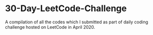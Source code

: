 # 30-Day-LeetCode-Challenge
A compilation of all the codes which I submitted as part of daily coding challenge hosted on LeetCode in April 2020.
